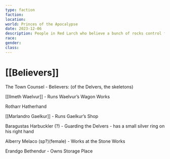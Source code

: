 ```yaml
---
type: faction
faction: 
location: 
world: Princes of the Apocalypse
date: 2023-12-06
description: People in Red Larch who believe a bunch of rocks control fate
race: 
gender: 
class:
---
```

# [[Believers]]

The Town Counsel - Believers: (of the Delvers, the skeletons)

[[Ilmeth Waelvur]] - Runs Waelvur’s Wagon Works

Rotharr Hatherhand

[[Marlandro Gaelkur]] - Runs Gaelkur’s Shop

Baragustas Harbuckler (?) - Guarding the Delvers - has a small silver ring on his right hand

Alberry Melaco (sp?)(female) - Works at the Stone Works

Erandgo Bethendur - Owns Storage Place